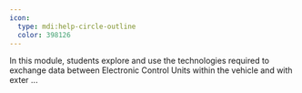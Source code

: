 ```yaml
---
icon:
  type: mdi:help-circle-outline
  color: 398126
---
```


In this module, students explore and use the technologies required to exchange data between Electronic Control Units within the vehicle and with exter ... 
